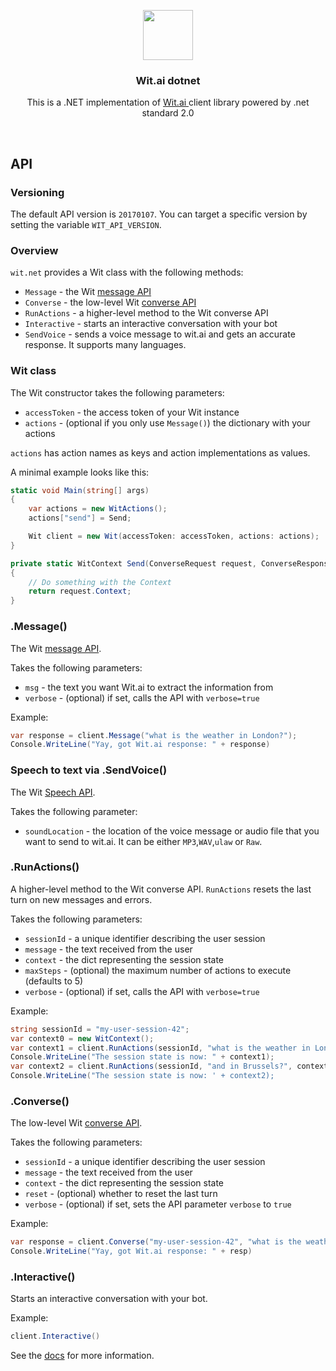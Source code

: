 <p align="center">
  <a href="https://www.microsoft.com/en-us/store/p/denna/9n9c2hwnzcft">
    <img src="https://avatars0.githubusercontent.com/u/4723433?s=80" width=80 height=80>
  </a>

  <h3 align="center">Wit.ai dotnet</h3>

  <p align="center">
    This is a .NET implementation of <a href="https://Wit.ai">Wit.ai </a> client library powered by .net standard 2.0
  </p>

<br>

## API

### Versioning

The default API version is `20170107`.
You can target a specific version by setting the variable `WIT_API_VERSION`.

### Overview

`wit.net` provides a Wit class with the following methods:
* `Message` - the Wit [message API](https://wit.ai/docs/http/20160330#get-intent-via-text-link)
* `Converse` - the low-level Wit [converse API](https://wit.ai/docs/http/20160330#converse-link)
* `RunActions` - a higher-level method to the Wit converse API
* `Interactive` - starts an interactive conversation with your bot
* `SendVoice` - sends a voice message to wit.ai and gets an accurate response. It supports many languages.


### Wit class

The Wit constructor takes the following parameters:
* `accessToken` - the access token of your Wit instance
* `actions` - (optional if you only use `Message()`) the dictionary with your actions

`actions` has action names as keys and action implementations as values.

A minimal example looks like this:

```c#
static void Main(string[] args)
{
    var actions = new WitActions();
    actions["send"] = Send;

    Wit client = new Wit(accessToken: accessToken, actions: actions);
}

private static WitContext Send(ConverseRequest request, ConverseResponse response)
{
    // Do something with the Context
    return request.Context;
}
```
### .Message()

The Wit [message API](https://wit.ai/docs/http/20160330#get-intent-via-text-link).

Takes the following parameters:
* `msg` - the text you want Wit.ai to extract the information from
* `verbose` - (optional) if set, calls the API with `verbose=true`

Example:
```c#
var response = client.Message("what is the weather in London?");
Console.WriteLine("Yay, got Wit.ai response: " + response)
```

### Speech to text via .SendVoice()

The Wit [Speech API](https://wit.ai/docs/http/20170307#post__speech_link).

Takes the following parameter:
* `soundLocation` - the location of the voice message or audio file that you want to send to wit.ai. It can be either `MP3`,`WAV`,`ulaw` or `Raw`.

### .RunActions()

A higher-level method to the Wit converse API.
`RunActions` resets the last turn on new messages and errors.

Takes the following parameters:
* `sessionId` - a unique identifier describing the user session
* `message` - the text received from the user
* `context` - the dict representing the session state
* `maxSteps` - (optional) the maximum number of actions to execute (defaults to 5)
* `verbose` - (optional) if set, calls the API with `verbose=true`

Example:
```c#
string sessionId = "my-user-session-42";
var context0 = new WitContext();
var context1 = client.RunActions(sessionId, "what is the weather in London?", context0);
Console.WriteLine("The session state is now: " + context1);
var context2 = client.RunActions(sessionId, "and in Brussels?", context1);
Console.WriteLine("The session state is now: ' + context2);
```
### .Converse()

The low-level Wit [converse API](https://wit.ai/docs/http/20160330#converse-link).

Takes the following parameters:
* `sessionId` - a unique identifier describing the user session
* `message` - the text received from the user
* `context` - the dict representing the session state
* `reset` - (optional) whether to reset the last turn
* `verbose` - (optional) if set, sets the API parameter `verbose` to `true`

Example:
```c#
var response = client.Converse("my-user-session-42", "what is the weather in London?", new WitContext());
Console.WriteLine("Yay, got Wit.ai response: " + resp)
```

### .Interactive()

Starts an interactive conversation with your bot.

Example:
```c#
client.Interactive()
```

See the [docs](https://wit.ai/docs) for more information.
